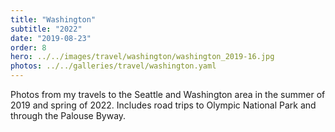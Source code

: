 ```yaml
---
title: "Washington"
subtitle: "2022"
date: "2019-08-23"
order: 8
hero: ../../images/travel/washington/washington_2019-16.jpg
photos: ../../galleries/travel/washington.yaml
---
```


Photos from my travels to the Seattle and Washington area in the summer of 2019 and spring of 2022. Includes road trips to Olympic National Park and through the Palouse Byway.